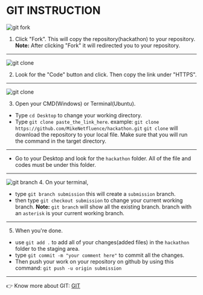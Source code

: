 
# GIT INSTRUCTION


![git fork](https://drive.google.com/uc?id=1t_sp7aQm3CtRxwCWK8T7mK3Yk5payvzI)
1. Click "Fork". This will copy the repository(hackathon) to your repository.
    **Note:** After clicking "Fork" it will redirected you to your repository.


---
![git clone](https://drive.google.com/uc?id=1DGsHui_9qAIBuWsUvycZLZG0JupwJwv8)
 
 2.  Look for the "Code" button and click. Then copy the link under "HTTPS". 
---  
![git clone](https://drive.google.com/uc?id=143_62Ceogd4c_3Ih0roUioWWG3BgNDAM)

3. Open your CMD(Windows) or Terminal(Ubuntu). 
 - Type `cd Desktop` to change your working directory.
 - Type `git clone paste_the_link_here`. example: `git clone https://github.com/MikeNetfluence/hackathon.git`
   `git clone` will download the repository to your local file. Make sure that you will run the command in the target directory.

---
 -  Go to your Desktop and look for the `hackathon` folder. All of the file and codes must be under this folder. 
----
![git branch](https://drive.google.com/uc?id=13M0NTTKVWYQmaQbG6vF-1KfSKJn-2ywJ)
4. On your terminal, 
- type `git branch submission` this will create a `submission` branch.
- then type `git checkout submission` to change your current working branch.
**Note:** `git branch` will show all the existing branch. branch with an `asterisk` is your current working branch. 
---
 5. When you're done. 
 - use `git add .` to add all of your changes(added files) in the `hackathon` folder to the staging area.
 - type `git commit -m "your comment here"` to commit all the changes. 
 - Then  push your work on your repository on github by using this command:
 `git push -u origin submission`
  ---

  :point_right: Know more about GIT: [GIT](https://git-scm.com/docs)
